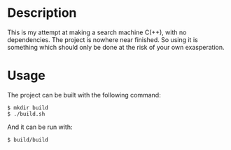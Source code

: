 # Description
This is my attempt at making a search machine C(++), with no dependencies. The project is nowhere near finished. So using it is something which should only be done at the risk of your own exasperation. 

# Usage 
The project can be built with the following command:
```
$ mkdir build
$ ./build.sh
```
And it can be run with:
```
$ build/build
```
